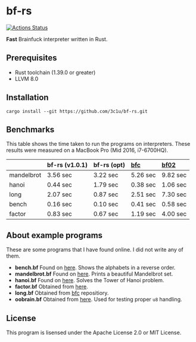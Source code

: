 # bf-rs

[![Actions Status](https://github.com/3c1u/bf-rs/workflows/Rust/badge.svg)](https://github.com/3c1u/bf-rs/actions)

**Fast** Brainfuck interpreter written in Rust.

## Prerequisites

* Rust toolchain (1.39.0 or greater)
* LLVM 8.0

## Installation

```console
cargo install --git https://github.com/3c1u/bf-rs.git
```

## Benchmarks

This table shows the time taken to run the programs on interpreters. These results were measured on a MacBook Pro (Mid 2016, i7-6700HQ).

| | bf-rs (v1.0.1) | bf-rs (opt) | [bfc](https://github.com/barracks510/bfc) | [bf02](https://github.com/3c1u/bf-interpreter) |
|:--|:-|:-|:-|:--|
|mandelbrot| 3.56 sec | 3.22 sec | 5.26 sec | 9.82 sec |
|hanoi     | 0.44 sec | 1.79 sec | 0.38 sec | 1.06 sec |
|long      | 2.07 sec | 0.87 sec | 2.51 sec | 7.30 sec |
|bench     | 0.16 sec | 0.10 sec | 0.41 sec | 0.58 sec |
|factor    | 0.83 sec | 0.67 sec | 1.19 sec | 4.00 sec |
## About example programs   

These are some programs that I have found online. I did not write any of them.

* **bench.bf** Found on [here](https://github.com/kostya/benchmarks/tree/master/brainfuck). Shows the alphabets in a reverse order.
* **mandelbrot.bf** Found on [here](https://github.com/kostya/benchmarks/tree/master/brainfuck). Prints a beautiful Mandelbrot set.
* **hanoi.bf** Found on [here](https://github.com/fabianishere/brainfuck/blob/master/examples/hanoi.bf). Solves the Tower of Hanoi problem.
* **factor.bf** Obtained from [here](https://github.com/retrage/brainfuck-rs).
* **long.bf** Obtained from [bfc](https://github.com/barracks510/bfc) repositiory.
* **oobrain.bf** Obtained from [here](https://github.com/Borisvl/brainfuck/blob/master/src/test/resources/bf/oobrain.b). Used for testing proper `u8` handling.

## License

This program is lisensed under the Apache License 2.0 or MIT License.
